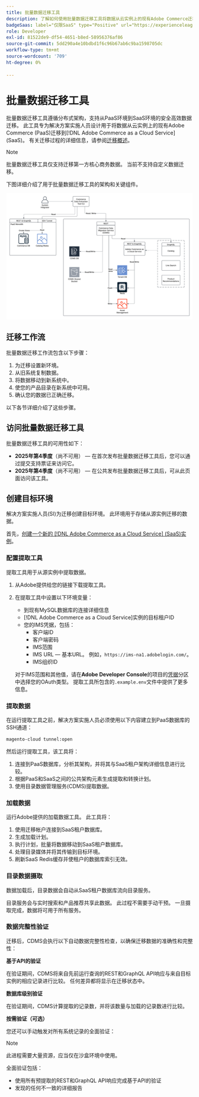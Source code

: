 ```yaml
---
title: 批量数据迁移工具
description: 了解如何使用批量数据迁移工具将数据从云实例上的现有Adobe Commerce迁移到 [!DNL Adobe Commerce as a Cloud Service]。
badgeSaas: label="仅限SaaS" type="Positive" url="https://experienceleague.adobe.com/zh-hans/docs/commerce/user-guides/product-solutions" tooltip="仅适用于Adobe Commerce as a Cloud Service和Adobe Commerce Optimizer项目(Adobe管理的SaaS基础架构)。"
role: Developer
exl-id: 81522de9-df54-4651-b8ed-58956376af86
source-git-commit: 5dd290a4e10bdbd1f6c96b67ab6c9ba1598705dc
workflow-type: tm+mt
source-wordcount: '709'
ht-degree: 0%

---
```


# 批量数据迁移工具

批量数据迁移工具遵循分布式架构，支持从PaaS环境到SaaS环境的安全高效数据迁移。 此工具专为解决方案实施人员设计用于将数据从云实例上的现有Adobe Commerce (PaaS)迁移到[!DNL Adobe Commerce as a Cloud Service] (SaaS)。 有关迁移过程的详细信息，请参阅[迁移概述](./overview.md)。

>[!NOTE]
>
>批量数据迁移工具仅支持迁移第一方核心商务数据。 当前不支持自定义数据迁移。

下图详细介绍了用于批量数据迁移工具的架构和关键组件。

![批量数据迁移工具体系结构](../assets/bulk-data-diagram.png)

## 迁移工作流

批量数据迁移工作流包含以下步骤：

1. 为迁移设置新环境。
1. 从旧系统复制数据。
1. 将数据移动到新系统中。
1. 使您的产品目录在新系统中可用。
1. 确认您的数据已正确迁移。

以下各节详细介绍了这些步骤。

## 访问批量数据迁移工具

批量数据迁移工具的可用性如下：

- **2025年第4季度**（尚不可用） — 在首次发布批量数据迁移工具后，您可以通过提交支持票证来访问它。
- **2025年第4季度**（尚不可用） — 在公共发布批量数据迁移工具后，可从此页面访问该工具。

## 创建目标环境

解决方案实施人员(SI)为迁移创建目标环境。 此环境用于存储从源实例迁移的数据。

首先，[创建一个新的 [!DNL Adobe Commerce as a Cloud Service] (SaaS)实例](../getting-started.md#create-an-instance)。

### 配置提取工具

提取工具用于从源实例中提取数据。

1. 从Adobe提供给您的链接下载提取工具。
1. 在提取工具中设置以下环境变量：
   - 到现有MySQL数据库的连接详细信息
   - [!DNL Adobe Commerce as a Cloud Service]实例的目标租户ID
   - 您的IMS凭据，包括：
      - 客户端ID
      - 客户端密码
      - IMS范围
      - IMS URL — 基本URL。 例如，`https://ims-na1.adobelogin.com/`。
      - IMS组织ID

   对于IMS范围和其他值，请在&#x200B;**Adobe Developer Console**&#x200B;的项目的[凭据](https://developer.adobe.com/console/)分区中选择您的OAuth类型。 提取工具所包含的`.example.env`文件中提供了更多信息。

### 提取数据

在运行提取工具之前，解决方案实施人员必须使用以下内容建立到PaaS数据库的SSH通道：

```bash
magento-cloud tunnel:open
```

然后运行提取工具，该工具将：

1. 连接到PaaS数据库，分析其架构，并将其与SaaS租户架构详细信息进行比较。
1. 根据PaaS和SaaS之间的公共架构元素生成提取和转换计划。
1. 使用目录数据管理服务(CDMS)提取数据。

### 加载数据

运行Adobe提供的加载数据工具。 此工具将：

1. 使用迁移帐户连接到SaaS租户数据库。
1. 生成加载计划。
1. 执行计划，批量将数据移动到SaaS租户数据库。
1. 处理目录媒体并将其传输到目标环境。
1. 刷新SaaS Redis缓存并使租户的数据库索引无效。

### 目录数据摄取

数据加载后，目录数据会自动从SaaS租户数据库流向目录服务。

目录服务会与实时搜索和产品推荐共享此数据。 此过程不需要手动干预。 一旦摄取完成，数据将可用于所有服务。

### 数据完整性验证

迁移后，CDMS会执行以下自动数据完整性检查，以确保迁移数据的准确性和完整性：

**基于API的验证**

在验证期间，CDMS将来自先前运行查询的REST和GraphQL API响应与来自目标实例的相应记录进行比较。 任何差异都将显示在迁移状态中。

**数据库级别验证**

在验证期间，CDMS计算提取的记录数，并将该数量与加载的记录数进行比较。

**按需验证（可选）**

您还可以手动触发对所有系统记录的全面验证：

>[!NOTE]
>
>此进程需要大量资源，应当仅在沙盒环境中使用。

全面验证包括：

- 使用所有预提取的REST和GraphQL API响应完成基于API的验证
- 发现的任何不一致的详细报告
